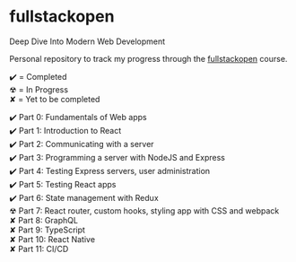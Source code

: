# fullstackopen

Deep Dive Into Modern Web Development

Personal repository to track my progress through the [fullstackopen](https://fullstackopen.com/en/) course.

✔️ = Completed  
☢ = In Progress  
✘ = Yet to be completed  


 ✔️ Part  0: Fundamentals of Web apps  
 ✔️ Part  1: Introduction to React  
 ✔️ Part  2: Communicating with a server   
 ✔️ Part  3: Programming a server with NodeJS and Express  
 ✔️ Part  4: Testing Express servers, user administration  
 ✔️ Part  5: Testing React apps  
 ✔️ Part  6: State management with Redux  
 ☢ Part  7: React router, custom hooks, styling app with CSS and webpack  
 ✘ Part  8: GraphQL  
 ✘ Part  9: TypeScript  
 ✘ Part 10: React Native  
 ✘ Part 11: CI/CD  
